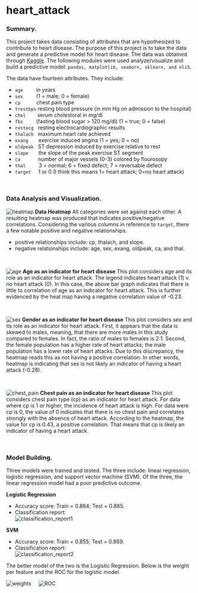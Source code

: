 # heart_attack

### Summary.
This project takes data consisting of attributes that are hypothesized to contribute to heart disease.  The purpose of this project is to take the data and generate a predictive model for heart disease.  The data was obtained through [Kaggle](https://www.kaggle.com/ronitf/heart-disease-uci).  The following modules were used analyze/visualize and build a predictive model: ```pandas, matplotlib, seaborn, sklearn, and eli5```.

The data have fourteen attributes.  They include:
 - `age` &nbsp; &nbsp; &nbsp; &nbsp; in years
 - `sex` &nbsp; &nbsp; &nbsp; &nbsp; (1 = male; 0 = female)
 - `cp` &nbsp; &nbsp; &nbsp; &nbsp; &nbsp; chest pain type
 - `trestbps` resting blood pressure (in mm Hg on admission to the hospital)
 - `chol` &nbsp; &nbsp; &nbsp; &nbsp;serum cholestoral in mg/dl
 - `fbs` &nbsp; &nbsp; &nbsp; &nbsp; (fasting blood sugar > 120 mg/dl) (1 = true; 0 = false)
 - `restecg` &nbsp; resting electrocardiographic results
 - `thalach` &nbsp; maximum heart rate achieved
 - `exang` &nbsp; &nbsp; &nbsp; exercise induced angina (1 = yes; 0 = no)
 - `oldpeak` &nbsp; ST depression induced by exercise relative to rest
 - `slope` &nbsp; &nbsp; &nbsp; the slope of the peak exercise ST segment
 - `ca` &nbsp; &nbsp; &nbsp; &nbsp; &nbsp; &nbsp;number of major vessels (0-3) colored by flourosopy
 - `thal` &nbsp; &nbsp; &nbsp; &nbsp; 3 = normal; 6 = fixed defect; 7 = reversable defect
 - `target` &nbsp; &nbsp; 1 or 0 (I think this means 1= heart attack; 0=no heart attack)
 
 <br />
 
 ### Data Analysis and Visualization.
 
 ![heatmap](https://github.com/knishina/heart_attack/blob/master/Images/01.png)
 <b>Data Heatmap</b>
All categories were set against each other.  A resulting heatmap was produced that indicates positive/negative correlations.  Considering the various columns in reference to `target`, there a few notable positive and negative relationships.
- positive relationships include: cp, thalach, and slope. 
- negative relationships include: age, sex, exang, oldpeak, ca, and thal.

<br />

![age](https://github.com/knishina/heart_attack/blob/master/Images/02.png)
<b>Age as an indicator for heart disease</b>
This plot considers age and its role as an indicator for heart attack. The legend indicates heart attack (1) v. no heart attack (0). In this case, the above bar graph indicates that there is little to correlation of age as an indicator for heart attack. This is further evidenced by the heat map having a negative correlation value of -0.23.

<br />

![sex](https://github.com/knishina/heart_attack/blob/master/Images/03.png)
<b> Gender as an indicator for heart disease</b>
This plot considers sex and its role as an indicator for heart attack. First, it appears that the data is skewed to males, meaning, that there are more males in this study compared to females. In fact, the ratio of males to females is 2:1. Second, the female population has a higher rate of heart attacks; the male population has a lower rate of heart attacks. Due to this discrepancy, the heatmap reads this as not having a positive correlation. In other words, heatmap is indicating that sex is not likely an indicator of having a heart attack (-0.28).

<br />

![chest_pain](https://github.com/knishina/heart_attack/blob/master/Images/04.png)
<b>Chest pain as an indicator for heart disease</b>
This plot considers chest pain type (cp) as an indicator for heart attack. For data where cp is 1 or higher, the incidence of heart attack is high. For data were cp is 0, the value of 0 indicates that there is no chest pain and correlates strongly with the absence of heart attack. According to the heatmap, the value for cp is 0.43, a positive correlation. That means that cp is likely an indicator of having a heart attack.

<br />

### Model Building.
Three models were trained and tested.  The three include: linear regression, logistic regression, and support vector machine (SVM).  Of the three, the linear regression model had a poor predictive outcome.

<b>Logistic Regression</b>
- Accuracy score: Train = 0.864; Test = 0.885.  
- Classification report: <br/>
![classification_report1](https://github.com/knishina/heart_attack/blob/master/Images/05.png)

<b>SVM</b>
- Accuracy score: Train = 0.855; Test = 0.869.
- Classification report: <br/>
![classification_report2](https://github.com/knishina/heart_attack/blob/master/Images/06.png)

The better model of the two is the Logistic Regression.  Below is the weight per feature and the ROC for the logistic model.

![weights](https://github.com/knishina/heart_attack/blob/master/Images/07.png) &nbsp; &nbsp; ![ROC](https://github.com/knishina/heart_attack/blob/master/Images/08.png)
